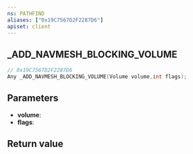 ```yaml
---
ns: PATHFIND
aliases: ["0x19C7567D2F2287D6"]
apiset: client
---
```

## _ADD_NAVMESH_BLOCKING_VOLUME

```c
// 0x19C7567D2F2287D6
Any _ADD_NAVMESH_BLOCKING_VOLUME(Volume volume,int flags);
```


## Parameters
* **volume**:
* **flags**:

## Return value